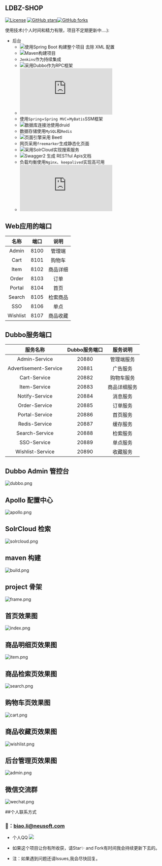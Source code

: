 ## LDBZ-SHOP
[![License](https://img.shields.io/badge/license-GPL-blue.svg)](LICENSE)
[![GitHub stars](https://img.shields.io/github/stars/laodaobazi/ldbz-shop.svg?style=social&label=Stars)](https://github.com/laodaobazi/ldbz-shop)[![GitHub forks](https://img.shields.io/github/forks/laodaobazi/ldbz-shop.svg?style=social&label=Fork)](https://github.com/laodaobazi/ldbz-shop)

使用技术(个人时间和精力有限，项目不定期更新中....):

* 后台
	* ![使用`Spring Boot` 构建整个项目 去除 XML 配置](https://github.com/spring-projects/spring-boot)
	* ![`Maven`构建项目](http://maven.apache.org/)
	* `Jenkins`作为持续集成
	* ![采用`Dubbo`作为RPC框架](http://dubbo.apache.org/zh-cn/)
	* ![使用 `Apollo` 分布式配置中心](https://github.com/ApolloAuto/apollo/blob/master/README_cn.md)
	* 使用`Spring`+`Spring MVC`+`MyBatis`SSM框架
	* ![数据库连接池使用`druid`](https://github.com/alibaba/druid/)
	* 数据存储使用`MySQL`和`Redis`
	* ![页面引擎采用 `Beetl`](http://ibeetl.com/guide/)
	* 网页采用`freemarker`生成静态化页面
	* ![采用`SolrCloud`实现搜索服务](https://lucene.apache.org/solr/)
	* ![`Swagger2` 生成 RESTful Apis文档](https://swagger.io/)
	* 负载均衡使用`Nginx`、`keepalived`实现高可用
	* ![tcc-transaction分布式事务](https://github.com/changmingxie/tcc-transaction/blob/master-1.2.x/README.md)


## Web应用的端口
|	名称	|	端口	|	说明	|
|:---------------:|:---------------:|:---------------:|
| Admin	|	8100 |	管理端	|
| Cart  |	8101 |	购物车	|
| Item  |	8102 |	商品详细	|
| Order |	8103	|	订单	|
| Portal |	8104	|	首页	|
| Search |	8105	|		检索商品	|
| SSO	|	8106	|	单点	|
| Wishlist	|	8107	|	商品收藏	|


## Dubbo服务端口
| 服务名称|Dubbo服务端口|服务说明|
|:---------------:|:---------------:|:---------------:|
| Admin-Service      | 20880 |管理端服务|
| Advertisement-Service |20881 |广告服务| 
| Cart-Service     | 20882 |购物车服务| 
| Item-Service     | 20883 |商品详细服务|
| Notify-Service   | 20884 |消息服务| 
| Order-Service    | 20885 |订单服务| 
| Portal-Service   | 20886 |首页服务| 
| Redis-Service    | 20887 |缓存服务| 
| Search-Service   | 20888 |检索服务|
| SSO-Service      | 20889 |单点服务|
| Wishlist-Service      | 20890 |收藏服务|

## Dubbo Admin 管控台
![dubbo.png](https://github.com/laodaobazi/ldbz-shop/blob/master/ldbz-images/dubbo.png)

## Apollo 配置中心
![apollo.png](https://github.com/laodaobazi/ldbz-shop/blob/master/ldbz-images/apollo.png)

## SolrCloud 检索
![solrcloud.png](https://github.com/laodaobazi/ldbz-shop/blob/master/ldbz-images/solrcloud.png)

## maven 构建
![build.png](https://github.com/laodaobazi/ldbz-shop/blob/master/ldbz-images/build.png)

## project 骨架
![frame.png](https://github.com/laodaobazi/ldbz-shop/blob/master/ldbz-images/frame.png)

## 首页效果图
![index.png](https://github.com/laodaobazi/ldbz-shop/blob/master/ldbz-images/index.png)

## 商品明细页效果图
![item.png](https://github.com/laodaobazi/ldbz-shop/blob/master/ldbz-images/item.png)

## 商品检索页效果图
![search.png](https://github.com/laodaobazi/ldbz-shop/blob/master/ldbz-images/search.png)

## 购物车页效果图
![cart.png](https://github.com/laodaobazi/ldbz-shop/blob/master/ldbz-images/cart.png)

## 商品收藏页效果图
![wishlist.png](https://github.com/laodaobazi/ldbz-shop/blob/master/ldbz-images/wishlist.png)

## 后台管理页效果图
![admin.png](https://github.com/laodaobazi/ldbz-shop/blob/master/ldbz-images/admin.png)

## 微信交流群
![wechat.png](https://github.com/laodaobazi/ldbz-shop/blob/master/ldbz-images/wechat.png)

##个人联系方式
### 📮：biao.li@neusoft.com
- 个人QQ [![](http://pub.idqqimg.com/wpa/images/group.png)](http://sighttp.qq.com/msgrd?v=1&uin=444823046)

- 如果这个项目让你有所收获，请Star✨ and Fork有时间我会持续更新下去的。
- 注：如果遇到问题还请Issues,我会尽快回复。